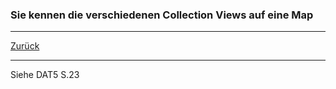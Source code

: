### Sie kennen die verschiedenen Collection Views auf eine Map

---

[Zurück](700datenstrukturen.md)

---
Siehe DAT5 S.23
